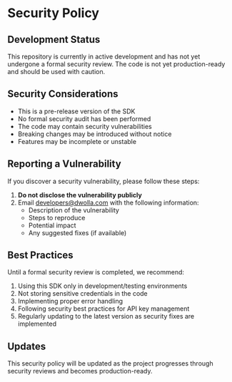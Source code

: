 # Security Policy

## Development Status

This repository is currently in active development and has not yet undergone a formal security
review. The code is not yet production-ready and should be used with caution.

## Security Considerations

- This is a pre-release version of the SDK
- No formal security audit has been performed
- The code may contain security vulnerabilities
- Breaking changes may be introduced without notice
- Features may be incomplete or unstable

## Reporting a Vulnerability

If you discover a security vulnerability, please follow these steps:

1. **Do not disclose the vulnerability publicly**
2. Email developers@dwolla.com with the following information:
   - Description of the vulnerability
   - Steps to reproduce
   - Potential impact
   - Any suggested fixes (if available)

## Best Practices

Until a formal security review is completed, we recommend:

1. Using this SDK only in development/testing environments
2. Not storing sensitive credentials in the code
3. Implementing proper error handling
4. Following security best practices for API key management
5. Regularly updating to the latest version as security fixes are implemented

## Updates

This security policy will be updated as the project progresses through security reviews and becomes
production-ready.
